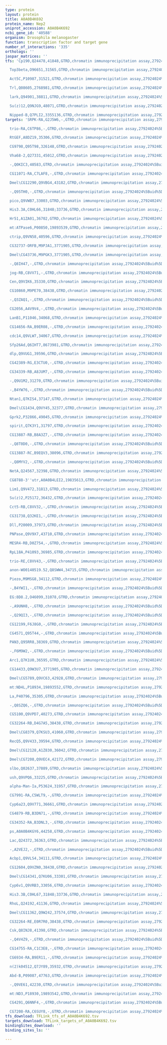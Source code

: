 ```yaml
---
type: protein
layout: protein
title: A0A0B4K692
protein_name: Nep2
uniprot_accession: A0A0B4K692
ncbi_gene_id: '40588'
organism: Drosophila melanogaster
function: transcription factor and target gene
number_of_interactions: '335'
orthologs: ''
jaspar_matrices: ''
tfs: 'Cp190,Q24478,41848,GTRD,chromatin immunoprecipitation assay,27924024%5Buid%5D,No

  Top3beta,O96651,31565,GTRD,chromatin immunoprecipitation assay,27924024%5Buid%5D,No

  Act5C,P10987,31521,GTRD,chromatin immunoprecipitation assay,27924024%5Buid%5D,No

  Trl,Q08605,2768981,GTRD,chromatin immunoprecipitation assay,27924024%5Buid%5D,No

  lark,Q94901,38811,GTRD,chromatin immunoprecipitation assay,27924024%5Buid%5D,No

  Su(z)12,Q9NJG9,48071,GTRD,chromatin immunoprecipitation assay,27924024%5Buid%5D,No

  Nipped-B,Q7PLI2,3355136,GTRD,chromatin immunoprecipitation assay,27924024%5Buid%5D,No'
targets: 'SRPK-RA,G2J5W6,-,GTRD,chromatin immunoprecipitation assay,27924024%5Buid%5D,No

  trio-RA,C6TP86,-,GTRD,chromatin immunoprecipitation assay,27924024%5Buid%5D,No

  RtGEF,A8DZ19,35306,GTRD,chromatin immunoprecipitation assay,27924024%5Buid%5D,No

  CG9798,Q95T98,326148,GTRD,chromatin immunoprecipitation assay,27924024%5Buid%5D,No

  Vha68-2,Q27331,45012,GTRD,chromatin immunoprecipitation assay,27924024%5Buid%5D,No

  -,Q0KIC3,40583,GTRD,chromatin immunoprecipitation assay,27924024%5Buid%5D,No

  CG11071-RA,C7LAF8,-,GTRD,chromatin immunoprecipitation assay,27924024%5Buid%5D,No

  Dmel\CG12290,Q9VBG4,43182,GTRD,chromatin immunoprecipitation assay,27924024%5Buid%5D,No

  -,Q95TH0,-,GTRD,chromatin immunoprecipitation assay,27924024%5Buid%5D,No

  pico,Q9VWB7,33003,GTRD,chromatin immunoprecipitation assay,27924024%5Buid%5D,No

  His3.3A,C0HL66,31848;33736,GTRD,chromatin immunoprecipitation assay,27924024%5Buid%5D,No

  Hr51,A1ZA01,36702,GTRD,chromatin immunoprecipitation assay,27924024%5Buid%5D,No

  mt:ATPase6,P00850,19893539,GTRD,chromatin immunoprecipitation assay,27924024%5Buid%5D,No

  ctrip,Q9VN58,40596,GTRD,chromatin immunoprecipitation assay,27924024%5Buid%5D,No

  CG32737-ORFB,M9PJA1,3771905,GTRD,chromatin immunoprecipitation assay,27924024%5Buid%5D,No

  Dmel\CG43736,M9PGK3,3771905,GTRD,chromatin immunoprecipitation assay,27924024%5Buid%5D,No

  -,Q8IH47,-,GTRD,chromatin immunoprecipitation assay,27924024%5Buid%5D,No

  jog-RB,C8VV71,-,GTRD,chromatin immunoprecipitation assay,27924024%5Buid%5D,No

  Cen,Q9VIK6,35330,GTRD,chromatin immunoprecipitation assay,27924024%5Buid%5D,No

  CG10860,M9PE70,38438,GTRD,chromatin immunoprecipitation assay,27924024%5Buid%5D,No

  -,Q3ZAQ1,-,GTRD,chromatin immunoprecipitation assay,27924024%5Buid%5D,No

  CG2056,A4V9V4,-,GTRD,chromatin immunoprecipitation assay,27924024%5Buid%5D,No

  LanB1,P11046,34068,GTRD,chromatin immunoprecipitation assay,27924024%5Buid%5D,No

  CG14656-RA,B9ER08,-,GTRD,chromatin immunoprecipitation assay,27924024%5Buid%5D,No

  cdc14,Q9VLW7,34067,GTRD,chromatin immunoprecipitation assay,27924024%5Buid%5D,No

  Sfp26Ad,Q6IHT7,8673981,GTRD,chromatin immunoprecipitation assay,27924024%5Buid%5D,No

  dlp,Q9VUG1,39596,GTRD,chromatin immunoprecipitation assay,27924024%5Buid%5D,No

  CG42389-RG,E3CTU0,-,GTRD,chromatin immunoprecipitation assay,27924024%5Buid%5D,No

  CG34339-RB,A8JUM7,-,GTRD,chromatin immunoprecipitation assay,27924024%5Buid%5D,No

  -,Q9U1M2,31270,GTRD,chromatin immunoprecipitation assay,27924024%5Buid%5D,No

  -,B4YW76,-,GTRD,chromatin immunoprecipitation assay,27924024%5Buid%5D,No

  Ntan1,Q7KIS4,37147,GTRD,chromatin immunoprecipitation assay,27924024%5Buid%5D,No

  Dmel\CG1434,Q9VY45,32377,GTRD,chromatin immunoprecipitation assay,27924024%5Buid%5D,No

  Gprk2,P32866,49045,GTRD,chromatin immunoprecipitation assay,27924024%5Buid%5D,No

  spirit,Q7K3Y1,31797,GTRD,chromatin immunoprecipitation assay,27924024%5Buid%5D,No

  CG13887-RB,B8A3Z7,-,GTRD,chromatin immunoprecipitation assay,27924024%5Buid%5D,No

  -,Q8T0D0,-,GTRD,chromatin immunoprecipitation assay,27924024%5Buid%5D,No

  CG13887-RC,B9EQV3,38096,GTRD,chromatin immunoprecipitation assay,27924024%5Buid%5D,No

  -,Q8MYV2,-,GTRD,chromatin immunoprecipitation assay,27924024%5Buid%5D,No

  NetA,Q24567,32398,GTRD,chromatin immunoprecipitation assay,27924024%5Buid%5D,No

  CG8788-3''utr,A0A0B4LEI2,19835613,GTRD,chromatin immunoprecipitation assay,27924024%5Buid%5D,No

  Lim1,Q9V472,31813,GTRD,chromatin immunoprecipitation assay,27924024%5Buid%5D,No

  Su(z)2,P25172,36432,GTRD,chromatin immunoprecipitation assay,27924024%5Buid%5D,No

  Cct5-RB,C8VV32,-,GTRD,chromatin immunoprecipitation assay,27924024%5Buid%5D,No

  CG31738,Q32KE1,-,GTRD,chromatin immunoprecipitation assay,27924024%5Buid%5D,No

  Dll,P20009,37973,GTRD,chromatin immunoprecipitation assay,27924024%5Buid%5D,No

  PNPase,Q9V9X7,43710,GTRD,chromatin immunoprecipitation assay,27924024%5Buid%5D,No

  MESR4-RB,D0Z754,-,GTRD,chromatin immunoprecipitation assay,27924024%5Buid%5D,No

  RpL18A,P41093,36985,GTRD,chromatin immunoprecipitation assay,27924024%5Buid%5D,No

  trio-RE,C8VV43,-,GTRD,chromatin immunoprecipitation assay,27924024%5Buid%5D,No

  anon-WO0140519.52,Q8SWW4,34715,GTRD,chromatin immunoprecipitation assay,27924024%5Buid%5D,No

  Piezo,M9MSG8,34112,GTRD,chromatin immunoprecipitation assay,27924024%5Buid%5D,No

  -,B4YWI1,-,GTRD,chromatin immunoprecipitation assay,27924024%5Buid%5D,No

  EG:8D8.2,O46099,31078,GTRD,chromatin immunoprecipitation assay,27924024%5Buid%5D,No

  -,A9UNH8,-,GTRD,chromatin immunoprecipitation assay,27924024%5Buid%5D,No

  -,Q29QI3,-,GTRD,chromatin immunoprecipitation assay,27924024%5Buid%5D,No

  CG12199,F6J8G0,-,GTRD,chromatin immunoprecipitation assay,27924024%5Buid%5D,No

  CG4571,Q95T44,-,GTRD,chromatin immunoprecipitation assay,27924024%5Buid%5D,No

  PAN3,Q95RR8,38369,GTRD,chromatin immunoprecipitation assay,27924024%5Buid%5D,No

  -,F6M9W2,-,GTRD,chromatin immunoprecipitation assay,27924024%5Buid%5D,No

  Arc1,Q7K1U0,36595,GTRD,chromatin immunoprecipitation assay,27924024%5Buid%5D,No

  CG14433,Q9W3U7,3771905,GTRD,chromatin immunoprecipitation assay,27924024%5Buid%5D,No

  Dmel\CG5789,Q9VC63,42928,GTRD,chromatin immunoprecipitation assay,27924024%5Buid%5D,No

  mt:ND4L,P18934,19893552,GTRD,chromatin immunoprecipitation assay,27924024%5Buid%5D,No

  La,P40796,35305,GTRD,chromatin immunoprecipitation assay,27924024%5Buid%5D,No

  -,Q8SZQ6,-,GTRD,chromatin immunoprecipitation assay,27924024%5Buid%5D,No

  CG5100,Q9VPD7,40273,GTRD,chromatin immunoprecipitation assay,27924024%5Buid%5D,No

  CG32264-RB,D4G7A5,38438,GTRD,chromatin immunoprecipitation assay,27924024%5Buid%5D,No

  Dmel\CG8379,Q7KSU3,41060,GTRD,chromatin immunoprecipitation assay,27924024%5Buid%5D,No

  RecQ5,Q9V433,39594,GTRD,chromatin immunoprecipitation assay,27924024%5Buid%5D,No

  Dmel\CG12128,A1Z830,36042,GTRD,chromatin immunoprecipitation assay,27924024%5Buid%5D,No

  Dmel\CG7208,Q9VEC4,42172,GTRD,chromatin immunoprecipitation assay,27924024%5Buid%5D,No

  slbo,Q02637,37889,GTRD,chromatin immunoprecipitation assay,27924024%5Buid%5D,No

  ush,Q9VPQ6,33225,GTRD,chromatin immunoprecipitation assay,27924024%5Buid%5D,No

  alpha-Man-Ia,P53624,31957,GTRD,chromatin immunoprecipitation assay,27924024%5Buid%5D,No

  CG7991-RA,C5WLT9,-,GTRD,chromatin immunoprecipitation assay,27924024%5Buid%5D,No

  Cyp6a23,Q9V771,36661,GTRD,chromatin immunoprecipitation assay,27924024%5Buid%5D,No

  CG4879-RB,B3DN71,-,GTRD,chromatin immunoprecipitation assay,27924024%5Buid%5D,No

  CG34352-RA,B3DNL3,-,GTRD,chromatin immunoprecipitation assay,27924024%5Buid%5D,No

  ps,A0A0B4KGY6,44258,GTRD,chromatin immunoprecipitation assay,27924024%5Buid%5D,No

  Lac,Q24372,36363,GTRD,chromatin immunoprecipitation assay,27924024%5Buid%5D,No

  -,A2VEJ2,-,GTRD,chromatin immunoprecipitation assay,27924024%5Buid%5D,No

  Acbp1,Q9VLS4,34111,GTRD,chromatin immunoprecipitation assay,27924024%5Buid%5D,No

  CG12604,Q9VZN0,38438,GTRD,chromatin immunoprecipitation assay,27924024%5Buid%5D,No

  Dmel\CG14341,Q7KU06,33301,GTRD,chromatin immunoprecipitation assay,27924024%5Buid%5D,No

  Cyp6v1,Q9VRB3,33056,GTRD,chromatin immunoprecipitation assay,27924024%5Buid%5D,No

  His3.3B,C0HL67,31848;33736,GTRD,chromatin immunoprecipitation assay,27924024%5Buid%5D,No

  RhoL,Q24192,41136,GTRD,chromatin immunoprecipitation assay,27924024%5Buid%5D,No

  Dmel\CG11362,Q9W242,37574,GTRD,chromatin immunoprecipitation assay,27924024%5Buid%5D,No

  CG32264-RE,E0R7R0,38438,GTRD,chromatin immunoprecipitation assay,27924024%5Buid%5D,No

  Csk,Q8INJ8,41398,GTRD,chromatin immunoprecipitation assay,27924024%5Buid%5D,No

  -,Q4V4Z9,-,GTRD,chromatin immunoprecipitation assay,27924024%5Buid%5D,No

  CG14755-RA,C1C3E8,-,GTRD,chromatin immunoprecipitation assay,27924024%5Buid%5D,No

  CG6934-RA,B9ER11,-,GTRD,chromatin immunoprecipitation assay,27924024%5Buid%5D,No

  n(2)k04512,Q7JY89,35932,GTRD,chromatin immunoprecipitation assay,27924024%5Buid%5D,No

  Abd-B,P09087,47763,GTRD,chromatin immunoprecipitation assay,27924024%5Buid%5D,No

  -,Q9VE61,42230,GTRD,chromatin immunoprecipitation assay,27924024%5Buid%5D,No

  mt:ND3,P18930,19893542,GTRD,chromatin immunoprecipitation assay,27924024%5Buid%5D,No

  CG4291,Q6NNF4,-,GTRD,chromatin immunoprecipitation assay,27924024%5Buid%5D,No

  CG7208-RA,C6SUY8,-,GTRD,chromatin immunoprecipitation assay,27924024%5Buid%5D,No'
tfs_download: TFLink_tfs_of_A0A0B4K692.tsv
targets_download: TFLink_targets_of_A0A0B4K692.tsv
bindingSites_download: ''
binding_sites_ls: ''

---
```

